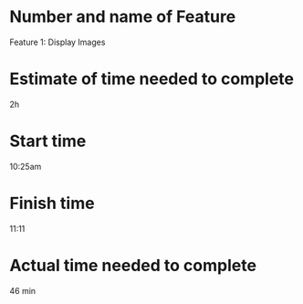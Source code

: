 # Number and name of Feature
Feature 1: Display Images

# Estimate of time needed to complete
2h

# Start time
10:25am 

# Finish time
11:11

# Actual time needed to complete
46 min

